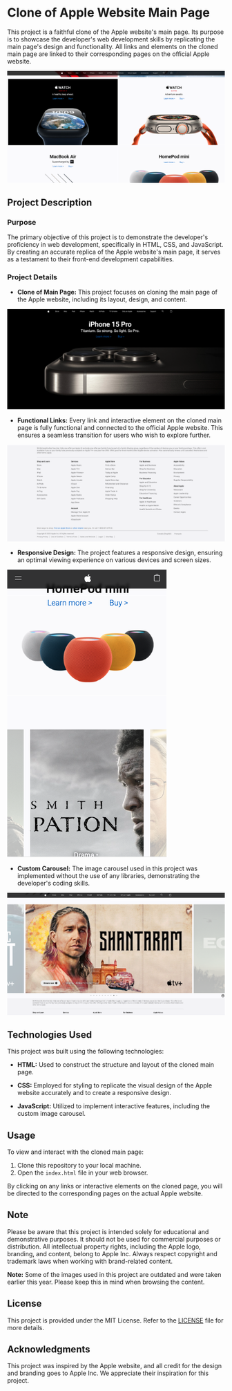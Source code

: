 # Clone of Apple Website Main Page

This project is a faithful clone of the Apple website's main page. Its purpose is to showcase the developer's web development skills by replicating the main page's design and functionality. All links and elements on the cloned main page are linked to their corresponding pages on the official Apple website.

![All text](grid.png)

## Project Description

### Purpose

The primary objective of this project is to demonstrate the developer's proficiency in web development, specifically in HTML, CSS, and JavaScript. By creating an accurate replica of the Apple website's main page, it serves as a testament to their front-end development capabilities.

### Project Details

- **Clone of Main Page:** This project focuses on cloning the main page of the Apple website, including its layout, design, and content.

![All text](main.png)

- **Functional Links:** Every link and interactive element on the cloned main page is fully functional and connected to the official Apple website. This ensures a seamless transition for users who wish to explore further.

![All text](links.png)

- **Responsive Design:** The project features a responsive design, ensuring an optimal viewing experience on various devices and screen sizes.

![All text](responsive.png)

- **Custom Carousel:** The image carousel used in this project was implemented without the use of any libraries, demonstrating the developer's coding skills.

![All text](carousel.png)

## Technologies Used

This project was built using the following technologies:

- **HTML:** Used to construct the structure and layout of the cloned main page.

- **CSS:** Employed for styling to replicate the visual design of the Apple website accurately and to create a responsive design.

- **JavaScript:** Utilized to implement interactive features, including the custom image carousel.

## Usage

To view and interact with the cloned main page:

1. Clone this repository to your local machine.
2. Open the `index.html` file in your web browser.

By clicking on any links or interactive elements on the cloned page, you will be directed to the corresponding pages on the actual Apple website.

## Note

Please be aware that this project is intended solely for educational and demonstrative purposes. It should not be used for commercial purposes or distribution. All intellectual property rights, including the Apple logo, branding, and content, belong to Apple Inc. Always respect copyright and trademark laws when working with brand-related content.

**Note:** Some of the images used in this project are outdated and were taken earlier this year. Please keep this in mind when browsing the content.

## License

This project is provided under the MIT License. Refer to the [LICENSE](LICENSE) file for more details.

## Acknowledgments

This project was inspired by the Apple website, and all credit for the design and branding goes to Apple Inc. We appreciate their inspiration for this project.
